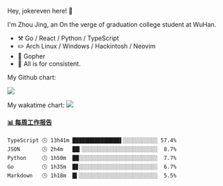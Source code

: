 Hey, jokereven here! 👋

I'm Zhou Jing, an On the verge of graduation college student at WuHan.

-   :hammer_and_pick: Go / React / Python / TypeScript
-   :pencil2: Arch Linux / Windows / Hackintosh / Neovim
-   :seedling: Gopher
-   :thought_balloon: All is for consistent.

My Github chart:

![](https://ghchart.rshah.org/JonnieWayy)

My wakatime chart:
![](https://wakatime.com/share/@jokereven/1679dc82-4bf9-4b63-9203-390d608503de.png)

<!-- waka-box start -->
#### <a href="https://gist.github.com/9f8118785e2d128d746db5f61b0e0a2a" target="_blank">📊 每周工作报告</a>
```text
TypeScript 🕓 13h41m ███████████████▌░░░░░░░░░░░ 57.4%
JSON       🕓 2h4m   ██▎░░░░░░░░░░░░░░░░░░░░░░░░  8.7%
Python     🕓 1h50m  ██░░░░░░░░░░░░░░░░░░░░░░░░░  7.7%
Go         🕓 1h35m  █▊░░░░░░░░░░░░░░░░░░░░░░░░░  6.7%
Markdown   🕓 1h18m  █▍░░░░░░░░░░░░░░░░░░░░░░░░░  5.5%
```
<!-- Powered by https://github.com/journey-ad/waka-box-go . -->
<!-- waka-box end -->

